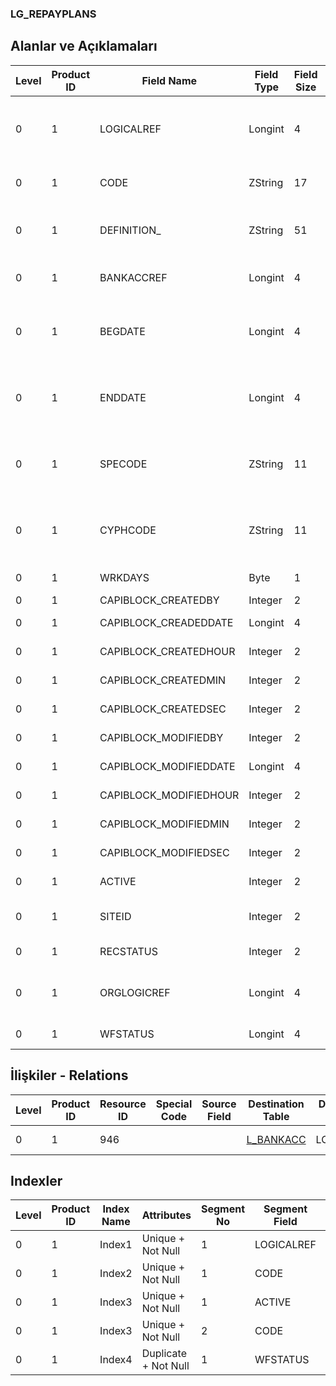 ### LG_REPAYPLANS

## Alanlar ve Açıklamaları

**Level**|**Product ID**|**Field Name**|**Field Type**|**Field Size**|**Field Offset**|**Türkçe Açıklama**|**Expression**
-----|-----|-----|-----|-----|-----|-----|-----
0|1|LOGICALREF|Longint|4|0|Geri Ödeme Planı Logical Ref.|Back Payment Plan Logical Reference
0|1|CODE|ZString|17|4|Geri Ödeme Plan Kodu|Back Payment Plan Code
0|1|DEFINITION_|ZString|51|21|Geri Ödeme Plan Tanımı|Back Payment Plan Definition
0|1|BANKACCREF|Longint|4|72|Banka Hesapları Referansı|Banks Reference
0|1|BEGDATE|Longint|4|76|Geri Ödeme Plan Tanımı Başlangıç Tarihi|Back Payment Plan Definition Start Date
0|1|ENDDATE|Longint|4|80|Geri Ödeme Plan Tanımı Bitiş Tarihi|Back Payment Plan Definition End Date
0|1|SPECODE|ZString|11|84|Geri Ödeme Plan Tanımı Özel Kodu|Back Payment Plan Definition Aux. Code
0|1|CYPHCODE|ZString|11|95|Geri Ödeme Plan Tanımı Yetki Kodu|Back Payment Plan Definition Auth. Code
0|1|WRKDAYS|Byte|1|106|Çalışma günleri|Working Days
0|1|CAPIBLOCK_CREATEDBY|Integer|2|107|Oluşturan|Created By
0|1|CAPIBLOCK_CREADEDDATE|Longint|4|109|Oluşturulma Tarihi|Created Date
0|1|CAPIBLOCK_CREATEDHOUR|Integer|2|113|Oluşturulma Saati|Created Hour
0|1|CAPIBLOCK_CREATEDMIN|Integer|2|115|Oluşturulma Dakikası|Created Minute
0|1|CAPIBLOCK_CREATEDSEC|Integer|2|117|Oluşturulma Saniyesi|Created Second
0|1|CAPIBLOCK_MODIFIEDBY|Integer|2|119|Değiştiren|Modified By
0|1|CAPIBLOCK_MODIFIEDDATE|Longint|4|121|Değiştirilme Tarihi|Modified Date
0|1|CAPIBLOCK_MODIFIEDHOUR|Integer|2|125|Değiştirilme Saati|Modified Hour
0|1|CAPIBLOCK_MODIFIEDMIN|Integer|2|127|Değiştirilme Dakikası|Modified Minute
0|1|CAPIBLOCK_MODIFIEDSEC|Integer|2|129|Değiştirilme Saniyesi|Modified Second
0|1|ACTIVE|Integer|2|131|Kullanım durumu|Usage Status
0|1|SITEID|Integer|2|133|Veri Merkezi|Data Processing Site
0|1|RECSTATUS|Integer|2|135|Kayıt Durumu|Record Status
0|1|ORGLOGICREF|Longint|4|137|Orijinal Kayıt Log. Ref.|Original Record Logical Reference
0|1|WFSTATUS|Longint|4|141|Kullanımda Değil|Not In Use

## İlişkiler - Relations

**Level**|**Product ID**|**Resource ID**|**Special Code**|**Source Field**|**Destination Table**|**Destination Field**|**Relation Type**|**Extra Condition**
-----|-----|-----|-----|-----|-----|-----|-----|-----
0|1|946|||[L_BANKACC](../LG_BANKACC "L_BANKACC")|LOGICALREF|one-to-one|

## Indexler

**Level**|**Product ID**|**Index Name**|**Attributes**|**Segment No**|**Segment Field**|**Sense**
-----|-----|-----|-----|-----|-----|-----
0|1|Index1|Unique + Not Null|1|LOGICALREF|Ascending
0|1|Index2|Unique + Not Null|1|CODE|Ascending
0|1|Index3|Unique + Not Null|1|ACTIVE|Ascending
0|1|Index3|Unique + Not Null|2|CODE|Ascending
0|1|Index4|Duplicate + Not Null|1|WFSTATUS|Ascending
